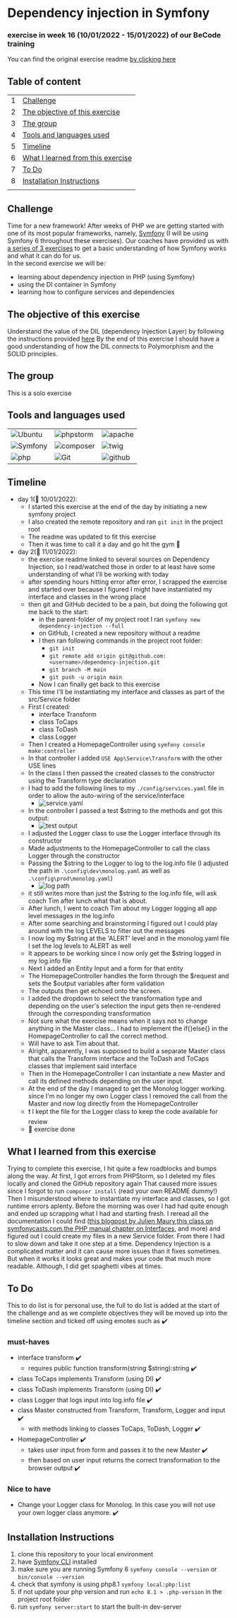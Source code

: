 # Dependency injection in Symfony <!-- Exercise title -->

<!-- ## published site -->

<!-- ## screenshot of user stories -->

<!-- ## link to the project board and tickets -->

### exercise in week 16 (10/01/2022 - 15/01/2022)<!-- NR (from date - to date)--> of our BeCode training
You can find the original exercise readme [by clicking here](https://github.com/becodeorg/ANT-Lamarr-5.34/tree/main/3.The-Mountain/Symfony/2.Dependency%20Injection)

## Table of content

|     |                                                                         |
|-----|-------------------------------------------------------------------------|
| 1   | [Challenge](#challenge)                                                 |
| 2   | [The objective of this exercise](#the-objective-of-this-exercise)       |
| 3   | [The group](#the-group)                                                 |
| 4   | [Tools and languages used](#tools-and-languages-used)                   |
| 5   | [Timeline](#timeline)                                                   |
| 6   | [What I learned from this exercise](#what-i-learned-from-this-exercise) |
| 7   | [To Do](#to-do)                                                         |
| 8   | [Installation Instructions](#installation-instructions)                 |
|     |                                                                         |

## Challenge

Time for a new framework! After weeks of PHP we are getting started with one of its most popular frameworks,
namely, [Symfony](https://symfony.com/) (I will be using Symfony 6 throughout these exercises).
Our coaches have provided us with [a series of 3 exercises](https://github.com/becodeorg/ANT-Lamarr-5.34/tree/main/3.The-Mountain/Symfony)
to get a basic understanding of how Symfony works and what it can do for us.  
In the second exercise we will be:
* learning about dependency injection in PHP (using Symfony)
* using the DI container in Symfony
* learning how to configure services and dependencies



## The objective of this exercise

Understand the value of the DIL (dependency Injection Layer) by following the instructions provided [here](https://github.com/becodeorg/ANT-Lamarr-5.34/tree/main/3.The-Mountain/Symfony/2.Dependency%20Injection)
By the end of this exercise I should have a good understanding of how the DIL connects to Polymorphism and the SOLID principles.

## The group
<!--give credit where it's due and link to group member's GitHub pages-->
This is a solo exercise
## Tools and languages used

<!--Adjust the content of this table per exercise
Logos are added on a project basis, I have them stored in a separate folder locally, ready for copying-->

|                                           |                                             |                                         |
|-------------------------------------------|---------------------------------------------|-----------------------------------------|
| ![Ubuntu](./src/Assets/ubuntu-logo.png)   | ![phpstorm](./src/Assets/phpstorm-logo.png) | ![apache](./src/Assets/apache-logo.png) |
| ![Symfony](./src/Assets/symfony-logo.png) | ![composer](./src/Assets/composer-logo.png) | ![twig](./src/Assets/twig-logo.png)     |
| ![php](./src/Assets/php-logo.png)         | ![Git](./src/Assets/git-logo.png)           | ![github](./src/Assets/github-logo.png) |

## Timeline
<!-- fill in the timeline with what happened, challenges and how you overcame them, little victories, link to your sources if possible -->
- day 1(:date: 10/01/2022):
    - I started this exercise at the end of the day by initiating a new symfony project
    - I also created the remote repository and ran `git init` in the project root
    - The readme was updated to fit this exercise
    - Then it was time to call it a day and go hit the gym :runner:
- day 2(:date: 11/01/2022):
    - the exercise readme linked to several sources on Dependency Injection, so I read/watched those in order to at least have some understanding of what I'll be working with today
    - after spending hours hitting error after error, I scrapped the exercise and started over because I figured I might have instantiated my interface and classes in the wrong place
    - then git and GitHub decided to be a pain, but doing the following got me back to the start:
      - in the parent-folder of my project root I ran `symfony new dependency-injection --full`
      - on GitHub, I created a new repository without a readme
      - I then ran following commands in the project root folder:
        - `git init`
        - `git remote add origin git@github.com:<username>/dependency-injection.git`
        - `git branch -M main`
        - `git push -u origin main`
      - Now I can finally get back to this exercise
    - This time I'll be instantiating my interface and classes as part of the src/Service folder
    - First I created:
      - interface Transform
      - class ToCaps
      - class ToDash
      - class Logger
    - Then I created a HomepageController using `symfony console make:controller`
    - In that controller I added `USE App\Service\Transform` with the other USE lines
    - In the class I then passed the created classes to the constructor using the Transform type declaration
    - I had to add the following lines to my `./config/services.yaml` file in order to allow the auto-wiring of the service/interface
      - ![service.yaml](src/Assets/services.yaml.png)
    - In the controller I passed a test $string to the methods and got this output:
      - ![test output](src/Assets/testOutput.png)
    - I adjusted the Logger class to use the Logger interface through its constructor
    - Made adjustments to the HomepageController to call the class Logger through the constructor
    - Passing the $string to the Logger to log to the log.info file (I adjusted the path in `.\config\dev\monolog.yaml` as well as `.\config\prod\monolog.yaml`)
      - ![log path](src/Assets/logPath.png)
    - it still writes more than just the $string to the log.info file, will ask coach Tim after lunch what that is about.
    - After lunch, I went to coach Tim about my Logger logging all app level messages in the log.info
    - After some searching and brainstorming I figured out I could play around with the log LEVELS to filter out the messages
    - I now log my $string at the 'ALERT' level and in the monolog.yaml file I set the log levels to ALERT as well
    - It appears to be working since I now only get the $string logged in my log.info file
    - Next I added an Entity Input and a form for that entity
    - The HomepageController handles the form through the $request and sets the $output variables after form validation
    - The outputs then get echoed onto the screen.
    - I added the dropdown to select the transformation type and depending on the user's selection the input gets then re-rendered through the corresponding transformation
    - Not sure what the exercise means when it says not to change anything in the Master class... I had to implement the if{}else{} in the HomepageController to call the correct method.
    - Will have to ask Tim about that.
    - Alright, apparently, I was supposed to build a separate Master class that calls the Transform interface and the ToDash and ToCaps classes that implement said interface
    - Then in the HomepageController I can instantiate a new Master and call its defined methods depending on the user input.
    - At the end of the day I managed to get the Monolog logger working. since I'm no longer my own Logger class I removed the call from the Master and now log directly from the HomepageController
    - :exclamation: I kept the file for the Logger class to keep the code available for review
    - :tada: exercise done

## What I learned from this exercise
<!--here you can write anything from a short summary on the subject of the exercise, a readable description of the new skills/knowledge you acquire, to an in depth clarification. As long as it helps you retain what you learned, or easily find the information when working on future projects-->
Trying to complete this exercise, I hit quite a few roadblocks and bumps along the way. At first, I got errors from PHPStorm, so I deleted my files locally and cloned the GitHub repository again
That caused more issues since I forgot to run `composer install` (read your own README dummy!)
Then  I misunderstood where to instantiate my interface and classes, so I got runtime errors aplenty. Before the morning was over I had had quite enough and ended up scrapping what I had and starting fresh.
I reread all the documentation I could find ([this blogpost by Julien Maury](https://blog.julien-maury.dev/en/make-sense-of-php-interfaces/),[this class on symfonycasts.com](https://symfonycasts.com/screencast/oo-ep3/interfaces),[the PHP manual chapter on Interfaces](https://www.php.net/manual/en/language.oop5.interfaces.php), and more)
 and figured out I could create my files in a new Service folder.
From there I had to slow down and take it one step at a time. Dependency Injection is a complicated matter and it can cause more issues than it fixes sometimes. But when it works it looks great and makes your code
that much more readable. Although, I did get spaghetti vibes at times.

## To Do

This to do list is for personal use, the full to do list is added at the start of the challenge and as we complete
objectives they will be moved up into the timeline section and ticked off using emotes such as :heavy_check_mark:

<!--For now, this list is usually provided by BeCode and thus quite static. When working on outside projects, this list will become more dynamic as the projects grow and evolve-->

### must-haves
* interface transform :heavy_check_mark:
  * requires public function transform(string $string):string :heavy_check_mark:
* class ToCaps implements Transform (using DI) :heavy_check_mark:
* class ToDash implements Transform (using DI) :heavy_check_mark:
* class Logger that logs input into log.info file :heavy_check_mark:
* class Master constructed from Transform, Transform, Logger and input :heavy_check_mark:
  * with methods linking to classes ToCaps, ToDash, Logger :heavy_check_mark:
* HomepageController :heavy_check_mark:
  * takes user input from form and passes it to the new Master :heavy_check_mark:
  * then based on user input returns the correct transformation to the browser output :heavy_check_mark:

### Nice to have
* Change your Logger class for Monolog. In this case you will not use your own logger class anymore. :heavy_check_mark:

## Installation Instructions
<!--write clear instructions on how to get your project working on the user's local environment-->
1. clone this repository to your local environment
2. have [Symfony CLI](https://symfony.com/doc/current/setup.html#technical-requirements) installed
3. make sure you are running Symfony 6 `symfony console --version` or `bin/console --version`
4. check that symfony is using php8.1 `symfony local:php:list`
5. if not update your php version and run `echo 8.1 > .php-version` in the project root folder
6. run `symfony server:start` to start the built-in dev-server